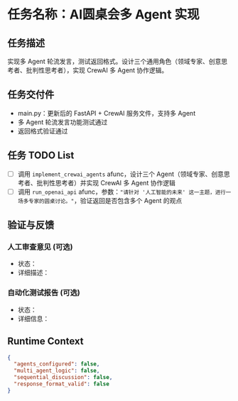 # 任务名称：AI圆桌会多 Agent 实现

## 任务描述
实现多 Agent 轮流发言，测试返回格式。设计三个通用角色（领域专家、创意思考者、批判性思考者），实现 CrewAI 多 Agent 协作逻辑。

## 任务交付件
- main.py：更新后的 FastAPI + CrewAI 服务文件，支持多 Agent
- 多 Agent 轮流发言功能测试通过
- 返回格式验证通过

## 任务 TODO List
- [ ] 调用 `implement_crewai_agents` afunc，设计三个 Agent（领域专家、创意思考者、批判性思考者）并实现 CrewAI 多 Agent 协作逻辑
- [ ] 调用 `run_openai_api` afunc，参数：`"请针对 '人工智能的未来' 这一主题，进行一场多专家的圆桌讨论。"`，验证返回是否包含多个 Agent 的观点

## 验证与反馈
### 人工审查意见 (可选)
- 状态：
- 详细描述：

### 自动化测试报告 (可选)
- 状态：
- 详细信息：

## Runtime Context
```json
{
  "agents_configured": false,
  "multi_agent_logic": false,
  "sequential_discussion": false,
  "response_format_valid": false
}
